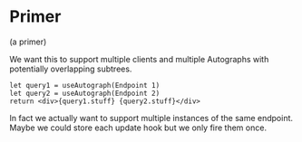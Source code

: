 # Primer
(a primer)


We want this to support multiple clients and multiple Autographs with potentially overlapping subtrees.

    let query1 = useAutograph(Endpoint 1)
    let query2 = useAutograph(Endpoint 2)
    return <div>{query1.stuff} {query2.stuff}</div>

In fact we actually want to support multiple instances of the same endpoint. Maybe we could store each update hook but we only fire them once. 


